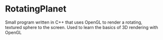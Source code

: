 # RotatingPlanet
Small program written in C++ that uses OpenGL to render a rotating, textured sphere to the screen. Used to learn the basics of 3D rendering with OpenGL
